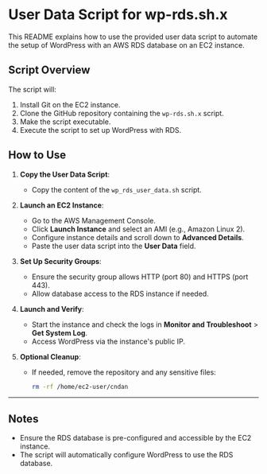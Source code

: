 # User Data Script for wp-rds.sh.x

This README explains how to use the provided user data script to automate the setup of WordPress with an AWS RDS database on an EC2 instance.

## Script Overview
The script will:
1. Install Git on the EC2 instance.
2. Clone the GitHub repository containing the `wp-rds.sh.x` script.
3. Make the script executable.
4. Execute the script to set up WordPress with RDS.

## How to Use
1. **Copy the User Data Script**:
   - Copy the content of the `wp_rds_user_data.sh` script.

2. **Launch an EC2 Instance**:
   - Go to the AWS Management Console.
   - Click **Launch Instance** and select an AMI (e.g., Amazon Linux 2).
   - Configure instance details and scroll down to **Advanced Details**.
   - Paste the user data script into the **User Data** field.

3. **Set Up Security Groups**:
   - Ensure the security group allows HTTP (port 80) and HTTPS (port 443).
   - Allow database access to the RDS instance if needed.

4. **Launch and Verify**:
   - Start the instance and check the logs in **Monitor and Troubleshoot** > **Get System Log**.
   - Access WordPress via the instance's public IP.

5. **Optional Cleanup**:
   - If needed, remove the repository and any sensitive files:
     ```bash
     rm -rf /home/ec2-user/cndan
     ```

---

## Notes
- Ensure the RDS database is pre-configured and accessible by the EC2 instance.
- The script will automatically configure WordPress to use the RDS database.

